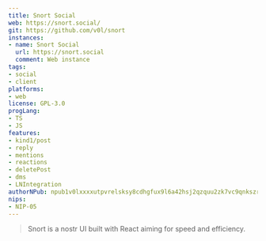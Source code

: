 ```yaml
---
title: Snort Social
web: https://snort.social/
git: https://github.com/v0l/snort
instances:
- name: Snort Social
  url: https://snort.social
  comment: Web instance
tags:
- social
- client
platforms:
- web
license: GPL-3.0
progLang:
- TS
- JS
features: 
- kind1/post
- reply
- mentions
- reactions
- deletePost
- dms
- LNIntegration
authorNPub: npub1v0lxxxxutpvrelsksy8cdhgfux9l6a42hsj2qzquu2zk7vc9qnkszrqj49
nips:
- NIP-05
---
```


> Snort is a nostr UI built with React aiming for speed and efficiency.

